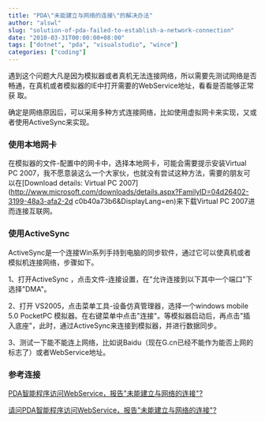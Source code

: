 ```yaml
---
title: "PDA\"未能建立与网络的连接\"的解决办法"
author: "alswl"
slug: "solution-of-pda-failed-to-establish-a-network-connection"
date: "2010-03-31T00:00:00+08:00"
tags: ["dotnet", "pda", "visualstudio", "wince"]
categories: ["coding"]
---
```


遇到这个问题大凡是因为模拟器或者真机无法连接网络，所以需要先测试网络是否畅通，在真机或者模拟器的IE中打开需要的WebService地址，看看是否能够正常获
取。

确定是网络原因后，可以采用多种方式连接网络，比如使用虚拟网卡来实现，又或者使用ActiveSync来实现。

### 使用本地网卡

在模拟器的文件-配置中的网卡中，选择本地网卡，可能会需要提示安装Virtual PC
2007，我不愿意装这么一个大家伙，也就没有尝试这种方法，需要的朋友可以在[Download details: Virtual PC 2007](http://www.microsoft.com/downloads/details.aspx?FamilyID=04d26402-3199-48a3-afa2-2d
c0b40a73b6&DisplayLang=en)来下载Virtual PC 2007进而连接互联网。

### 使用ActiveSync

ActiveSync是一个连接Win系列手持到电脑的同步软件，通过它可以使真机或者模拟机连接网络，步骤如下。

1、打开ActiveSync ，点击文件-连接设置，在"允许连接到以下其中一个端口"下选择"DMA"。

2、打开 VS2005，点击菜单工具-设备仿真管理器，选择一个windows mobile 5.0 PocketPC
模拟器。在右键菜单中点击"连接"。等模拟器启动后，再点击"插入底座"，此时，通过ActiveSync来连接到模拟器，并进行数据同步。

3、测试一下能不能连上网络，比如说Baidu（现在G.cn已经不能作为能否上网的标志了）或者WebService地址。

### 参考连接

[PDA智能程序访问WebService，报告"未能建立与网络的连接"? ](http://www.chinaret.com/user/topic_view.aspx?u=jianfangkk&id=0b10f862-db59-4a52-9ceb-9ef1023acd9a)

[请问PDA智能程序访问WebService，报告"未能建立与网络的连接"?  ](http://topic.csdn.net/u/20080610/18/da506852-57da-4df0-beb4-6952eece2f4e.html)

